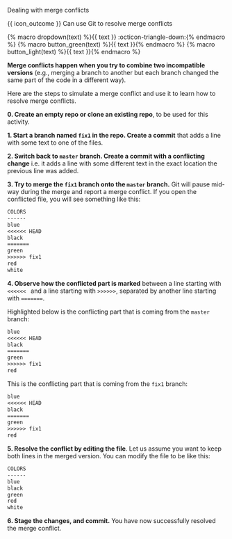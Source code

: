 <span id="title">Dealing with merge conflicts</span>

<span id="prereqs"></span>

<span id="outcomes">{{ icon_outcome }} Can use Git to resolve merge conflicts</span>

{% macro dropdown(text) %}<span class="btn btn-light border">{{ text }} :octicon-triangle-down:</span>{% endmacro %}
{% macro button_green(text) %}<span class="btn btn-success ps-1 pe-1 pb-0 pt-0">{{ text }}</span>{% endmacro %}
{% macro button_light(text) %}<span class="btn btn-light ps-1 pe-1 pb-0 pt-0 border">{{ text }}</span>{% endmacro %}

<div id="body">

**Merge conflicts happen when you try to combine two incompatible versions** (e.g., merging a branch to another but each branch changed the same part of the code in a different way).

Here are the steps to simulate a merge conflict and use it to learn how to resolve merge conflicts.

**0. Create an empty repo or clone an existing repo**, to be used for this activity.

**1. Start a branch named `fix1` in the repo. Create a commit** that adds a line with some text to one of the files.

**2. Switch back to `master` branch. Create a commit with a conflicting change** i.e. it adds a line with some different text in the exact location the previous line was added.

<pic src="{{baseUrl}}/gitAndGithub/mergeConflicts/images/sourcetree_1.png" height="350" />
<p/>

**3. Try to merge the `fix1` branch onto the `master` branch.** Git will pause mid-way during the merge and report a merge conflict. If you open the conflicted file, you will see something like this:

```txt {highlight-lines="4,6,8"}
COLORS
------
blue
<<<<<< HEAD
black
=======
green
>>>>>> fix1
red
white
```

**4. Observe how the conflicted part is marked** between a line starting with `<<<<<< ` and a line starting with `>>>>>>`, separated by another line starting with `=======`.

Highlighted below is the conflicting part that is coming from the `master` branch:

```txt {start-from=3 highlight-lines="5"}
blue
<<<<<< HEAD
black
=======
green
>>>>>> fix1
red
```

This is the conflicting part that is coming from the `fix1` branch:

```txt {start-from=3 highlight-lines="7"}
blue
<<<<<< HEAD
black
=======
green
>>>>>> fix1
red
```

**5. Resolve the conflict by editing the file**. Let us assume you want to keep both lines in the merged version. You can modify the file to be like this:

```txt {highlight-lines="4-5"}
COLORS
------
blue
black
green
red
white
```

**6. Stage the changes, and commit.** You have now successfully resolved the merge conflict.

</div>

<div id="extras">
</div>

